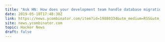 ```yaml
---
title: "Ask HN: How does your development team handle database migrations?"
date: 2019-05-10T17:48:38Z
link: https://news.ycombinator.com/item?id=19880334&utm_medium=RSS&utm_source=hune
site: news.ycombinator.com
topic: Hacker News
draft: false
---
```


